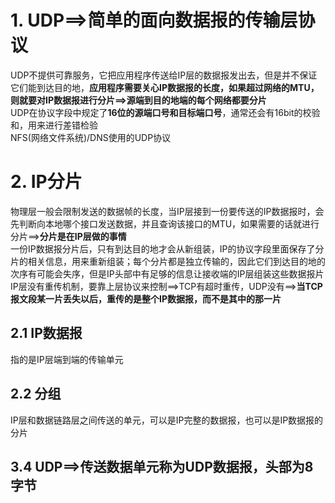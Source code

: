 # 1. UDP==>简单的面向数据报的传输层协议
UDP不提供可靠服务，它把应用程序传送给IP层的数据报发出去，但是并不保证它们能到达目的地，**应用程序需要关心IP数据报的长度，如果超过网络的MTU，则就要对IP数据报进行分片==>源端到目的地端的每个网络都要分片**      
UDP在协议字段中规定了**16位的源端口号和目标端口号**，通常还会有16bit的校验和，用来进行差错检验     
NFS(网络文件系统)/DNS使用的UDP协议

# 2. IP分片
物理层一般会限制发送的数据帧的长度，当IP层接到一份要传送的IP数据报时，会先判断向本地哪个接口发送数据，并且查询该接口的MTU，如果需要的话就进行分片==>**分片是在IP层做的事情**      
一份IP数据报分片后，只有到达目的地才会从新组装，IP的协议字段里面保存了分片的相关信息，用来重新组装；每个分片都是独立传输的，因此它们到达目的地的次序有可能会失序，但是IP头部中有足够的信息让接收端的IP层组装这些数据报片      
IP层没有重传机制，要靠上层协议来控制==>TCP有超时重传，UDP没有==>**当TCP报文段某一片丢失以后，重传的是整个IP数据报，而不是其中的那一片**    

## 2.1 IP数据报
指的是IP层端到端的传输单元      

## 2.2 分组
IP层和数据链路层之间传送的单元，可以是IP完整的数据报，也可以是IP数据报的分片     

## 3.4 UDP==>传送数据单元称为UDP数据报，头部为8字节